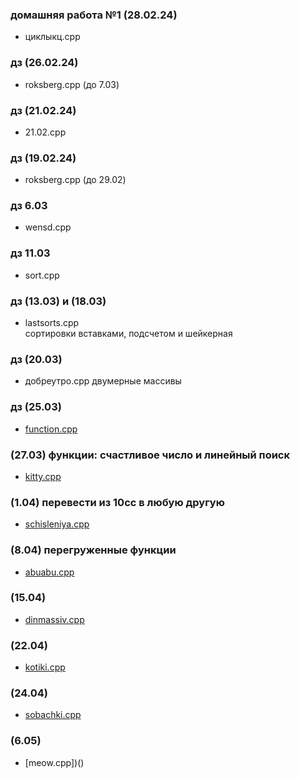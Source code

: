 
### домашняя работа №1 (28.02.24)
- циклыкц.cpp
### дз (26.02.24)
- roksberg.cpp (до 7.03)
### дз (21.02.24)
- 21.02.cpp
### дз (19.02.24)
- roksberg.cpp (до 29.02)
### дз 6.03 
- wensd.cpp
### дз 11.03
- sort.cpp
### дз (13.03) и (18.03)
- lastsorts.cpp  
сортировки вставками, подсчетом и шейкерная
### дз (20.03)
- добреутро.cpp
двумерные массивы
### дз (25.03) 
- [function.cpp](https://github.com/kasirait/homeworke/blob/main/functions.cpp)
### (27.03) функции: счастливое число и линейный поиск
- [kitty.cpp](https://github.com/kasirait/homeworke/blob/main/kitty.cpp) 
### (1.04) перевести из 10сс в любую другую
- [schisleniya.cpp](https://github.com/kasirait/homeworke/blob/main/schisleniya.cpp)
### (8.04) перегруженные функции
- [abuabu.cpp](https://github.com/kasirait/homeworke/blob/main/abuabu.cpp)
### (15.04)
- [dinmassiv.cpp](https://github.com/kasirait/homeworke/blob/main/dinmassiv.cpp)
### (22.04)
- [kotiki.cpp](https://github.com/kasirait/homeworke/blob/main/kotiki.cpp)
### (24.04)
- [sobachki.cpp](https://github.com/kasirait/homeworke/blob/main/sobachki.cpp)
### (6.05)
- [meow.cpp])()
